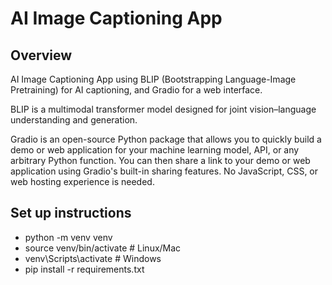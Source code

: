 # AI Image Captioning App

## Overview

AI Image Captioning App using BLIP (Bootstrapping Language-Image Pretraining) for AI captioning, and Gradio for a web interface.

BLIP is a multimodal transformer model designed for joint vision–language understanding and generation.

Gradio is an open-source Python package that allows you to quickly build a demo or web application for your machine learning model, API, or any arbitrary Python function. You can then share a link to your demo or web application using Gradio's built-in sharing features. No JavaScript, CSS, or web hosting experience is needed.

## Set up instructions

- python -m venv venv
- source venv/bin/activate # Linux/Mac
- venv\Scripts\activate # Windows
- pip install -r requirements.txt
